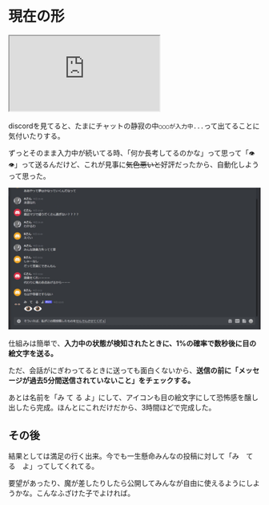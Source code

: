 # 現在の形

<iframe  src="https://www.youtube.com/embed/Vto86ts0cQ8" title="YouTube video player" allow="accelerometer; autoplay; clipboard-write; encrypted-media; gyroscope; picture-in-picture" allowFullScreen></iframe>



discordを見てると、たまにチャットの静寂の中`○○○が入力中...`って出てることに気付いたりする。

ずっとそのまま入力中が続いてる時、「何か長考してるのかな」って思って「`👁👁`」って送るんだけど、これが見事に~~気色悪いと~~好評だったから、自動化しようって思った。

![スクリーンショット](screenshot.jpg)

仕組みは簡単で、**入力中の状態が検知されたときに、1%の確率で数秒後に目の絵文字を送る。**

ただ、会話がにぎわってるときに送っても面白くないから、**送信の前に「メッセージが過去5分間送信されていないこと」をチェックする。**

あとは名前を「み て る よ」にして、アイコンも目の絵文字にして恐怖感を醸し出したら完成。ほんとにこれだけだから、3時間ほどで完成した。



## その後

結果としては満足の行く出来。今でも一生懸命みんなの投稿に対して「み　て　る　よ」ってしてくれてる。

要望があったり、魔が差したりしたら公開してみんなが自由に使えるようにしようかな。こんなふざけた子でよければ。
